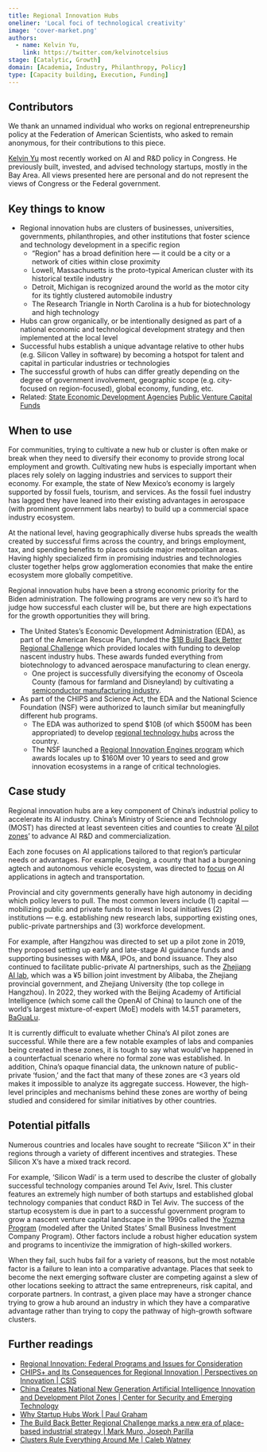 ```yaml
---
title: Regional Innovation Hubs
oneliner: 'Local foci of technological creativity'
image: 'cover-market.png'
authors:
  - name: Kelvin Yu,
    link: https://twitter.com/kelvinotcelsius
stage: [Catalytic, Growth]
domain: [Academia, Industry, Philanthropy, Policy]
type: [Capacity building, Execution, Funding]
---
```


## Contributors

We thank an unnamed individual who works on regional entrepreneurship policy at the Federation of American Scientists, who asked to remain anonymous, for their contributions to this piece.

[Kelvin Yu](https://www.kelv.me/) most recently worked on AI and R&D policy in Congress. He previously built, invested, and advised technology startups, mostly in the Bay Area. All views presented here are personal and do not represent the views of Congress or the Federal government.

## Key things to know

- Regional innovation hubs are clusters of businesses, universities, governments, philanthropies, and other institutions that foster science and technology development in a specific region
  - “Region” has a broad definition here — it could be a city or a network of cities within close proximity
  - Lowell, Massachusetts is the proto-typical American cluster with its historical textile industry
  - Detroit, Michigan is recognized around the world as the motor city for its tightly clustered automobile industry
  - The Research Triangle in North Carolina is a hub for biotechnology and high technology
- Hubs can grow organically, or be intentionally designed as part of a national economic and technological development strategy and then implemented at the local level
- Successful hubs establish a unique advantage relative to other hubs (e.g. Silicon Valley in software) by becoming a hotspot for talent and capital in particular industries or technologies
- The successful growth of hubs can differ greatly depending on the degree of government involvement, geographic scope (e.g. city-focused on region-focused), global economy, funding, etc.
- Related: [State Economic Development Agencies](/collection?lever=State%2520Economic%2520Development%2520Agencies) [Public Venture Capital Funds](/collection?lever=Public%2520Venture%2520Capital%2520Funds)

## When to use

For communities, trying to cultivate a new hub or cluster is often make or break when they need to diversify their economy to provide strong local employment and growth. Cultivating new hubs is especially important when places rely solely on lagging industries and services to support their economy. For example, the state of New Mexico’s economy is largely supported by fossil fuels, tourism, and services. As the fossil fuel industry has lagged they have leaned into their existing advantages in aerospace (with prominent government labs nearby) to build up a commercial space industry ecosystem.

At the national level, having geographically diverse hubs spreads the wealth created by successful firms across the country, and brings employment, tax, and spending benefits to places outside major metropolitan areas. Having highly specialized firm in promising industries and technologies cluster together helps grow agglomeration economies that make the entire ecosystem more globally competitive.

Regional innovation hubs have been a strong economic priority for the Biden administration. The following programs are very new so it’s hard to judge how successful each cluster will be, but there are high expectations for the growth opportunities they will bring.

- The United States’s Economic Development Administration (EDA), as part of the American Rescue Plan, funded the [$1B Build Back Better Regional Challenge](https://www.eda.gov/funding/programs/american-rescue-plan/build-back-better) which provided locales with funding to develop nascent industry hubs. These awards funded everything from biotechnology to advanced aerospace manufacturing to clean energy.
  - One project is successfully diversifying the economy of Osceola County (famous for farmland and Disneyland) by cultivating a [semiconductor manufacturing industry](https://fas.org/publication/packaging-semiconductors-at-the-doorstep-to-disney/).
- As part of the CHIPS and Science Act, the EDA and the National Science Foundation (NSF) were authorized to launch similar but meaningfully different hub programs.
  - The EDA was authorized to spend $10B (of which $500M has been appropriated) to develop [regional technology hubs](https://www.eda.gov/funding/programs/regional-technology-and-innovation-hubs) across the country.
  - The NSF launched a [Regional Innovation Engines program](https://new.nsf.gov/funding/initiatives/regional-innovation-engines) which awards locales up to $160M over 10 years to seed and grow innovation ecosystems in a range of critical technologies.

## Case study

Regional innovation hubs are a key component of China’s industrial policy to accelerate its AI industry. China’s Ministry of Science and Technology (MOST) has directed at least seventeen cities and counties to create ‘[AI pilot zones](https://cset.georgetown.edu/publication/guidelines-for-national-new-generation-artificial-intelligence-innovation-and-development-pilot-zone-construction-work/)’ to advance AI R&D and commercialization.

Each zone focuses on AI applications tailored to that region’s particular needs or advantages. For example, Deqing, a county that had a burgeoning agtech and autonomous vehicle ecosystem, was directed to [focus](https://web.archive.org/web/20230419032142/https://subsites.chinadaily.com.cn/huzhou/2019-11/08/c_423374.htm) on AI applications in agtech and transportation.

Provincial and city governments generally have high autonomy in deciding which policy levers to pull. The most common levers include (1) capital — mobilizing public and private funds to invest in local initiatives (2) institutions — e.g. establishing new research labs, supporting existing ones, public-private partnerships and (3) workforce development.

For example, after Hangzhou was directed to set up a pilot zone in 2019, they proposed setting up early and late-stage AI guidance funds and supporting businesses with M&A, IPOs, and bond issuance. They also continued to facilitate public-private AI partnerships, such as the [Zhejiang AI lab](https://en.zhejianglab.com/), which was a ¥5 billion joint investment by Alibaba, the Zhejiang provincial government, and Zhejiang University (the top college in Hangzhou). In 2022, they worked with the Beijing Academy of Artificial Intelligence (which some call the OpenAI of China) to launch one of the world’s largest mixture-of-expert (MoE) models with 14.5T parameters, [BaGuaLu](https://dl.acm.org/doi/abs/10.1145/3503221.3508417).

It is currently difficult to evaluate whether China’s AI pilot zones are successful. While there are a few notable examples of labs and companies being created in these zones, it is tough to say what would’ve happened in a counterfactual scenario where no formal zone was established. In addition, China’s opaque financial data, the unknown nature of public-private ‘fusion,’ and the fact that many of these zones are <3 years old makes it impossible to analyze its aggregate success. However, the high-level principles and mechanisms behind these zones are worthy of being studied and considered for similar initiatives by other countries.

## Potential pitfalls

Numerous countries and locales have sought to recreate “Silicon X” in their regions through a variety of different incentives and strategies. These Silicon X’s have a mixed track record.

For example, ‘Silicon Wadi’ is a term used to describe the cluster of globally successful technology companies around Tel Aviv, Isrel. This cluster features an extremely high number of both startups and established global technology companies that conduct R&D in Tel Aviv. The success of the startup ecosystem is due in part to a successful government program to grow a nascent venture capital landscape in the 1990s called the [Yozma Program](https://link.springer.com/article/10.1007/s11187-010-9298-z) (modeled after the United States’ Small Business Investment Company Program). Other factors include a robust higher education system and programs to incentivize the immigration of high-skilled workers.

When they fail, such hubs fail for a variety of reasons, but the most notable factor is a failure to lean into a comparative advantage. Places that seek to become the next emerging software cluster are competing against a slew of other locations seeking to attract the same entrepreneurs, risk capital, and corporate partners. In contrast, a given place may have a stronger chance trying to grow a hub around an industry in which they have a comparative advantage rather than trying to copy the pathway of high-growth software clusters.

## Further readings

- [Regional Innovation: Federal Programs and Issues for Consideration](https://crsreports.congress.gov/product/pdf/R/R47495)
- [CHIPS+ and Its Consequences for Regional Innovation | Perspectives on Innovation | CSIS](https://www.csis.org/blogs/perspectives-innovation/chips-and-its-consequences-regional-innovation)
- [China Creates National New Generation Artificial Intelligence Innovation and Development Pilot Zones | Center for Security and Emerging Technology](https://cset.georgetown.edu/publication/china-creates-national-new-generation-artificial-intelligence-innovation-and-development-pilot-zones/)
- [Why Startup Hubs Work | Paul Graham](http://www.paulgraham.com/hubs.html)
- [The Build Back Better Regional Challenge marks a new era of place-based industrial strategy | Mark Muro, Joseph Parilla](https://www.brookings.edu/articles/the-build-back-better-regional-challenge-marks-a-new-era-of-place-based-industrial-strategy/)
- [Clusters Rule Everything Around Me | Caleb Watney](https://worksinprogress.co/issue/clusters-rule-everything-around-me)
